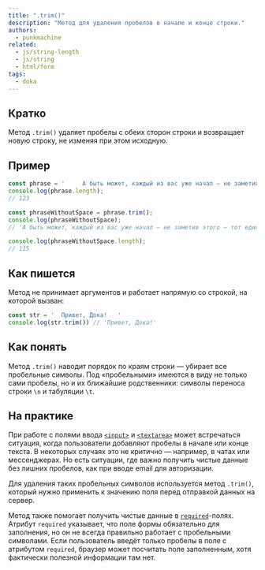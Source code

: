 ```yaml
---
title: ".trim()"
description: "Метод для удаления пробелов в начале и конце строки."
authors:
  - punkmachine
related:
  - js/string-length
  - js/string
  - html/form
tags:
  - doka
---
```


## Кратко

Метод `.trim()` удаляет пробелы с обеих сторон строки и возвращает новую строку, не изменяя при этом исходную.

## Пример

```js
const phrase = '     А быть может, каждый из вас уже начал — не заметив этого — тот единственный путь, который предназначен ему судьбой.   '
console.log(phrase.length);
// 123

const phraseWithoutSpace = phrase.trim();
console.log(phraseWithoutSpace);
// 'А быть может, каждый из вас уже начал — не заметив этого — тот единственный путь, который предназначен ему судьбой.'

console.log(phraseWithoutSpace.length);
// 115
```

## Как пишется

Метод не принимает аргументов и работает напрямую со строкой, на которой вызван:

```js
const str = '  Привет, Дока!   '
console.log(str.trim()) // 'Привет, Дока!'
```

## Как понять

Метод `.trim()` наводит порядок по краям строки — убирает все пробельные символы. Под «пробельными» имеются в виду не только сами пробелы, но и их ближайшие родственники: символы переноса строки `\n` и табуляции `\t`.

## На практике

При работе с полями ввода [`<input>`](/html/input/) и [`<textarea>`](/html/textarea/) может встречаться ситуация, когда пользователи добавляют пробелы в начале или конце текста. В некоторых случаях это не критично — например, в чатах или мессенджерах. Но есть ситуации, где важно получить чистые данные без лишних пробелов, как при вводе email для авторизации.

Для удаления таких пробельных символов используется метод `.trim()`, который нужно применить к значению поля перед отправкой данных на сервер.

Метод также помогает получить чистые данные в [`required`](html/required)-полях. Атрибут `required` указывает, что поле формы обязательно для заполнения, но он не всегда правильно работает с пробельными символами. Если пользователь введёт только пробелы в поле с атрибутом `required`, браузер может посчитать поле заполненным, хотя фактически полезной информации там нет.

